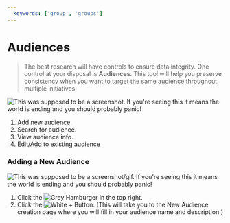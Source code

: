 ```yaml
---
  keywords: ['group', 'groups']
---
```




# Audiences

> The best research will have controls to ensure data integrity. One control at your disposal is **Audiences**. This tool will help you preserve consistency when you want to target the same audience throughout multiple initiatives.


![This was supposed to be a screenshot. If you're seeing this it means the world is ending and you should probably panic!](http://www.findinglaurie.com/wp-content/uploads/2016/05/Placeholder-400x200.png "This will be a screenshot of the Groups page with the following annotations:")

1. Add new audience.
2. Search for audience.
3. View audience info.
4. Edit/Add to existing audience 

### Adding a New Audience

![This was supposed to be a screenshot/gif. If you're seeing this it means the world is ending and you should probably panic!](https://s3.amazonaws.com/peer60_organizations/documentation+tbd/groups_overview/Groups+Screenshot+1+fixed+.png "This will be a gif of the process to add a new group and a .png for the printed doc")

1. Click the ![Grey Hamburger](https://s3.amazonaws.com/peer60_organizations/documentation+tbd/Icons/Hamburger+Nest+Icon.png) in the top right.
2. Click the ![White + Button](https://s3.amazonaws.com/peer60_organizations/documentation+tbd/Icons/Create+Icon.png). (This will take you to the New Audience creation page where you will fill in your audience name and description.)









